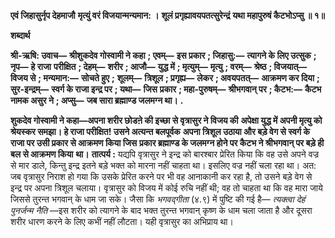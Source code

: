 **एवं जिहासुर्नृप देहमाजौ** **मृत्युं वरं विजयान्मन्यमान: ।** **शूलं प्रगृह्यावयपतत्सुरेन्द्रं** **यथा महापुरुषं कैटभोऽप्सु ॥ १॥** 

**शब्दार्थ** 

**श्री-ऋषि: उवाच—** **श्रीशुकदेव गोस्वामी ने कहा** **; एवम्—** **इस प्रकार** **; जिहासु:—** **त्यागने के लिए उत्सुक** **; नृप—** **हे राजा** **परीक्षित** **; देहम्—** **शरीर** **; आजौ—** **युद्ध में** **; मृत्युम्—** **मृत्यु** **; वरम्—** **श्रेष्ठ** **; विजयात्—** **विजय से** **; मन्यमान:—** **सोचते हुए** **;** **शूलम्—** **त्रिशूल** **; प्रगृह्य—** **लेकर** **; अवयपतत्—** **आक्रमण कर दिया** **; सुर-इन्द्रम्—** **स्वर्ग के राजा इन्द्र पर** **; यथा—** **जिस** **प्रकार** **; महा-पुरुषम्—** **श्रीभगवान् पर** **; कैटभ:—** **कैटभ नामक असुर ने** **; अप्सु—** **जब सारा ब्रह्माण्ड जलमग्न था।** **.** 

**शुकदेव गोस्वामी ने कहा—अपना शरीर छोडऩे की इच्छा से वृत्रासुर ने विजय की** **अपेक्षा युद्ध में अपनी मृत्यु को श्रेयस्कर समझा। हे राजा परीक्षित! उसने अत्यन्त बलपूर्वक** **अपना त्रिशूल उठाया और बड़े वेग से स्वर्ग के राजा पर उसी प्रकार से आक्रमण किया जिस** **प्रकार ब्रह्माण्ड के जलमग्न होने पर कैटभ ने श्रीभगवान् पर बड़े ही बल से आक्रमण किया** **था।** **तात्पर्य :** यद्यपि वृत्रासुर ने इन्द्र को बारश्बार प्रेरित किया कि वह उसे अपने वज्र से मार डाले, किन्तु इन्द्र इतने बड़े भक्त को मारना नहीं चाहता था। इसलिए वज्र नहीं चला रहा था। अत: जब वृत्रासुर निराश हो गया कि उसके प्रेरित करने पर भी वह आनाकानी कर रहा है, तो उसने बड़े वेग से इन्द्र पर अपना त्रिशूल चलाया। वृत्रासुर को विजय में कोई रुचि नहीं थी; वह तो चाहता था कि वह मारा जाये जिससे तुरन्त भगवान् के धाम जा सके। जैसा कि *भगवद्गीता* (४.९) में पुष्टि की गई है— *त्यक्त्वा देहं पुनर्जन्म नैति* —इस शरीर को त्यागने के बाद भक्त तुरन्त भगवान् कृष्ण के धाम चला जाता है और दूसरा शरीर धारण करने के लिए कभीं नहीं लौटता। यही वृत्रासुर का अभिप्राय था।  